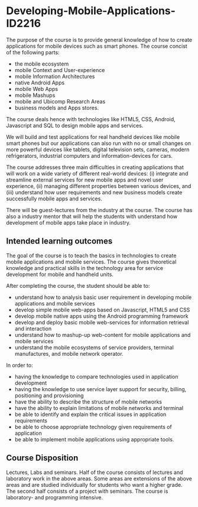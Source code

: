 # Developing-Mobile-Applications-ID2216

The purpose of the course is to provide general knowledge of how to create applications for mobile devices such as smart phones. The course concist of the following parts:

* the mobile ecosystem
* mobile Context and User-experience
* mobile Information Architectures
* native Android Apps
* mobile Web Apps
* mobile Mashups
* mobile and Ubicomp Research Areas
* business models and Apps stores.

The course deals hence with technologies like HTML5, CSS, Android, Javascript and SQL to design mobile apps and services.

We will build and test applications for real handheld devices like mobile smart phones but our applications can also run with no or small changes on more powerful devices like tablets, digital television sets, cameras, modern refrigerators, industrial computers and information-devices for cars.

The course addresses three main difficulties in creating applications that will work on a wide variety of different real-world devices: (i) integrate and streamline external services for new mobile apps and novel user experience, (ii) managing different properties between various devices, and (iii) understand how user requirements and new business models create successfully mobile apps and services.

There will be guest-lectures from the industry at the course. The course has also a industry mentor that will help the students with understand how development of mobile apps take place in industry.


## Intended learning outcomes

The goal of the course is to teach the basics in technologies to create mobile applications and mobile services. The course gives theoretical knowledge and practical skills in the technology area for service development for mobile and handheld units.

After completing the course, the student should be able to:

* understand how to analysis basic user requirement in developing mobile applications and mobile services
* develop simple mobile web-apps based on Javascript, HTML5 and CSS
* develop mobile native apps using the Android programming framework
* develop and deploy basic mobile web-services for information retrieval and interaction
* understand how to mashup-up web-content for mobile applications and mobile services
* understand the mobile ecosystems of service providers, terminal manufactures, and mobile network operator.

In order to:

* having the knowledge to compare technologies used in application development
* having the knowledge to use service layer support for security, billing, positioning and provisioning
* have the ability to describe the structure of mobile networks
* have the ability to explain limitations of mobile networks and terminal
* be able to identify and explain the critical issues in application requirements
* be able to choose appropriate technology given requirements of application
* be able to implement mobile applications using appropriate tools.

## Course Disposition

Lectures, Labs and seminars. Half of the course consists of lectures and laboratory work in the above areas. Some areas are extensions of the above areas and are studied individually for students who want a higher grade. The second half consists of a project with seminars. The course is laboratory- and programming intensive.
